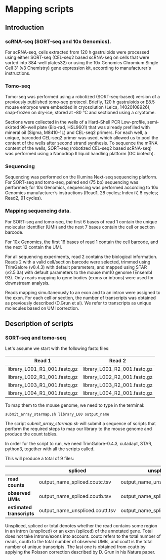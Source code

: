 # Mapping scripts

## Introduction

### scRNA-seq (SORT-seq and 10x Genomics). 

For scRNA-seq, cells extracted from 120 h gastruloids were processed using either SORT-seq 
(CEL-seq2 based scRNA-seq on cells that were sorted into 384-well plates32) or using the 10x Genomics Chromium Single Cell 3' (v3 Chemistry)
gene expression kit, according to manufacturer's instructions. 

### Tomo-seq

Tomo-seq was performed using a robotized (SORT-seq-based) version of a previously published tomo-seq protocol. 
Briefly, 120 h gastruloids or E8.5 mouse embryos were embedded in cryosolution (Leica, 14020108926), snap-frozen on dry-ice, 
stored at -80 °C and sectioned using a cryotome. 

Sections were collected in the wells of a Hard-Shell PCR Low-profile, semi-skirted 96-well plate (Bio-rad, HSL9601) that was already 
prefilled with mineral oil (Sigma, M8410-1L) and CEL-seq2 primers. 
For each well, a unique, barcoded CEL-seq2 primer was used, which allowed us to pool the content of the wells after second strand synthesis.
To sequence the mRNA content of the wells, SORT-seq (robotized CEL-seq2 based scRNA-seq) was performed using a Nanodrop II liquid 
handling platform (GC biotech).

### Sequencing

Sequencing was performed on the Illumina Next-seq sequencing platform. 
For SORT-seq and tomo-seq, paired end (75 bp) sequencing was performed; 
for 10x Genomics, sequencing was performed according to 10x Genomics manufacturer’s instructions (Read1, 28 cycles; Index i7, 8 cycles; Read2, 91 cycles).

### Mapping sequencing data. 

For SORT-seq and tomo-seq, the first 6 bases of read 1 contain the unique molecular identifier (UMI) and the next 7 bases contain the cell or section barcode. 

For 10x Genomics, the first 16 bases of read 1 contain the cell barcode, and the next 12 contain the UMI. 

For all sequencing experiments, read 2 contains the biological information. 
Reads 2 with a valid cell/section barcode were selected, 
trimmed using TrimGalore (v0.4.3) with default parameters, and mapped using STAR (v2.5.3a) 
with default parameters to the mouse mm10 genome (Ensembl 93). 
Only reads mapping to gene bodies (exons or introns) were used for downstream analysis. 

Reads mapping simultaneously to an exon and to an intron were assigned to the exon. 
For each cell or section, the number of transcripts was obtained as previously described (D.Grun et al). 
We refer to transcripts as unique molecules based on UMI correction. 

## Description of scripts

### SORT-seq and tomo-seq

Let's assume we start with the following fastq files:

| Read 1 | Read 2 |
| --- | --- |
| library_L001_R1_001.fastq.gz | library_L001_R2_001.fastq.gz |
| library_L002_R1_001.fastq.gz | library_L002_R2_001.fastq.gz |
| library_L003_R1_001.fastq.gz | library_L003_R2_001.fastq.gz | 
| library_L004_R1_001.fastq.gz | library_L004_R2_001.fastq.gz | 

To map them to the mouse genome, we need to type in the terminal:
```{bash}
submit_array_starmap.sh library_L00 output_name
```
The script *submit_array_starmap.sh* will submit a sequence of scripts that perform the required steps to map our library to the mouse genome and produce the count tables.

In order for the script to run, we need TrimGalore-0.4.3, cutadapt, STAR, python3, together with all the scripts called.

This will produce a total of 9 files:

| | spliced | unspliced | total | 
| --- | --- | --- | --- | 
**read counts** | output_name_spliced.coutc.tsv | output_name_unspliced.coutc.tsv | output_name_total.coutc.tsv | 
**observed UMIs** | output_name_spliced.coutb.tsv | output_name_spliced.coutb.tsv | output_name_total.coutb.tsv | 
**estimated transcripts** | output_name_unspliced.coutt.tsv | output_name_spliced.coutt.tsv | output_name_total.coutt.tsv | 

Unspliced, spliced or total denotes whether the read contains some region in an intron (unspliced) or an exon (spliced) of the annotated gene. Total does not take introns/exons into account. coutc refers to the total number of reads, coutb to the total number of observed UMIs, and coutt is the total number of unique transcripts. The last one is obtained from coutb by applying the Poisson correction described by D. Grun in his Nature paper.


